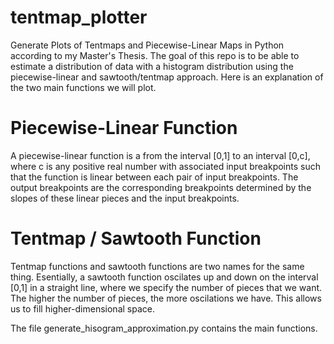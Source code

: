 # tentmap_plotter
Generate Plots of Tentmaps and Piecewise-Linear Maps in Python according to my Master's Thesis. The goal of this repo is to be able to estimate a distribution of data with a histogram distribution using the piecewise-linear and sawtooth/tentmap approach. Here is an explanation of the two main functions we will plot.

# Piecewise-Linear Function
A piecewise-linear function is a from the interval [0,1] to an interval [0,c], where c is any positive real number with associated input breakpoints such that the function is linear between each pair of input breakpoints. The output breakpoints are the corresponding breakpoints determined by the slopes of these linear pieces and the input breakpoints.

# Tentmap / Sawtooth Function
Tentmap functions and sawtooth functions are two names for the same thing. Esentially, a sawtooth function oscilates up and down on the interval [0,1] in a straight line, where we specify the number of pieces that we want. The higher the number of pieces, the more oscilations we have. This allows us to fill higher-dimensional space.

The file generate_hisogram_approximation.py contains the main functions.
